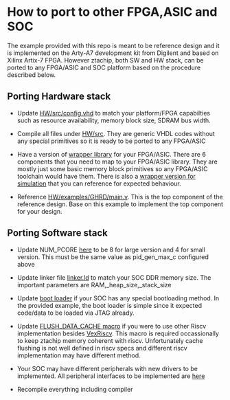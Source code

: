 # How to port to other FPGA,ASIC and SOC

The example provided with this repo is meant to be reference design and it is implemented on the Arty-A7 development kit from Digilent and based on Xilinx Artix-7 FPGA. However ztachip, both SW and HW stack, can be ported to any FPGA/ASIC and SOC platform based on the procedure described below. 

## Porting Hardware stack

- Update [HW/src/config.vhd](../HW/src/config.vhd) to match your platform/FPGA capabilties such as resource availability, memory block size, SDRAM bus width.

- Compile all files under [HW/src](../HW/src). They are generic VHDL codes without any special primitives so it is ready to be ported to any FPGA/ASIC

- Have a version of [wrapper library](../HW/platform) for your FPGA/ASIC. There are 6 components that you need to map to your FPGA/ASIC library. They are mostly just some basic memory block primitives so any FPGA/ASIC toolchain would have them. There is also a [wrapper version for simulation](../HW/platform/simulation) that you can reference for expected behaviour.

- Reference [HW/examples/GHRD/main.v](../HW/examples/GHRD/main.v). This is the top component of the reference design. Base on this example to implement the top component for your design. 


## Porting Software stack


- Update NUM_PCORE [here](../SW/base/zta.h) to be 8 for large version and 4 for small version. This must be the same value as pid_gen_max_c configured above


- Update linker file [linker.ld](../SW/linker.ld) to match your SOC DDR memory size. The important parameters are RAM,_heap_size,_stack_size


- Update [boot loader](../SW/base/crt.S) if your SOC has any special bootloading method. In the provided example, the boot loader is simple since it expected code/data to be loaded via JTAG already.


- Update [FLUSH_DATA_CACHE macro](../SW/src/soc.h) if you were to use other Riscv implementation besides [VexRiscv](https://github.com/SpinalHDL/VexRiscv). This macro is required occassionally to keep ztachip memory coherent with riscv. Unfortunately cache flushing is not well defined in riscv specs and different riscv implementation
may have different method.


- Your SOC may have different peripherals with new drivers to be implemented. All peripheral interfaces to be implemented are [here](../SW/src/soc.cpp)


- Recompile everything including compiler
 

